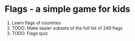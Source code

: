 # Flags - a simple game for kids

1. Learn flags of countries
1. TODO: Make easier subsets of the full list of 249 flags
1. TODO: Flags quiz